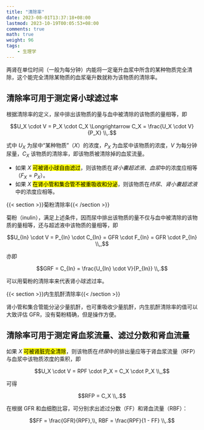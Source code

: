```yaml
---
title: "清除率"
date: 2023-08-01T13:37:18+08:00
lastmod: 2023-10-19T00:05:53+08:00
comments: true
math: true
weight: 96
tags:
    - 生理学
---
```


两肾在单位时间（一般为每分钟）内能将一定毫升血浆中所含的某种物质完全清除，这个能完全清除某物质的血浆毫升数就称为该物质的清除率。

<!--more-->

## 清除率可用于测定肾小球滤过率

根据清除率的定义，尿中排出该物质的量与血中被清除的该物质的量相等，即

$$U_X \cdot V = P_X \cdot C_X \Longrightarrow C_X = \frac{U_X \cdot V}{P_X}
\\,.$$

式中 $U_X$ 为尿中“某种物质”（$X$）的浓度，$P_X$ 为血浆中该物质的浓度，$V$ 为每分钟尿量，$C_X$ 该物质的清除率，即该物质被清除掉的血浆流量。

- 如果 $X$ <mark>可被肾小球自由滤过</mark>，则该物质在*肾小囊超滤液*、*血浆*中的浓度应相等（$F_X = P_X$）。
- 如果 $X$ <mark>在肾小管和集合管不被重吸收和分泌</mark>，则该物质在*终尿*、*肾小囊超滤液*中的浓度应相等。

{{< section >}}菊粉清除率{{< /section >}}

菊粉（inulin），满足上述条件，因而尿中排出该物质的量不仅与血中被清除的该物质的量相等，还与超滤液中该物质的量相等，即

$$U_{In} \cdot V = P_{In} \cdot C_{In} = GFR \cdot F_{In} = GFR \cdot P_{In}
\\,,$$

亦即

$$GRF = C_{In} = \frac{U_{In} \cdot V}{P_{In}}
\\,.$$

可以用菊粉的清除率来代表肾小球滤过率。

{{< section >}}内生肌酐清除率{{< /section >}}

肾小管和集合管能分泌少量肌酐，也可重吸收少量肌酐，内生肌酐清除率的值可以大致评估 GFR，没有菊粉精确，但是操作方便。

## 清除率可用于测定肾血浆流量、滤过分数和肾血流量

如果 $X$ <mark>可被肾脏完全清除</mark>，则该物质在*终尿*中的排出量应等于肾血浆流量（RFP）与血浆中该物质浓度的乘积，即

$$U_X \cdot V = RPF \cdot P_X = C_X \cdot P_X
\\,,$$

可得

$$RFP = C_X
\\,.$$

在根据 GFR 和血细胞比容，可分别求出滤过分数（FF）和肾血流量（RBF）：

$$FF = \frac{GFR}{RPF},\\, RBF = \frac{RPF}{1 - FF}
\\,.$$
